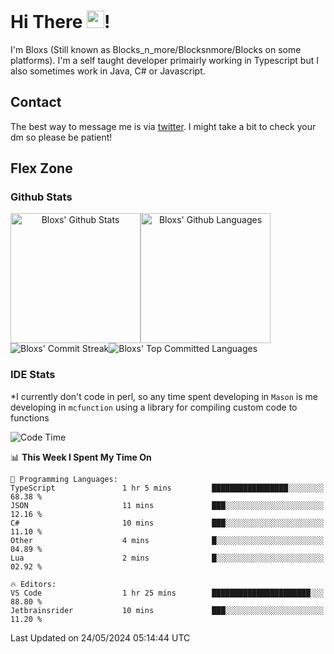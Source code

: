 # Hi There <img src="https://media.giphy.com/media/hvRJCLFzcasrR4ia7z/giphy.gif" width="28">!
I'm Bloxs (Still known as Blocks_n_more/Blocksnmore/Blocks on some platforms). I'm a self taught developer primairly working in Typescript but I also sometimes work in Java, C# or Javascript. 

## Contact
The best way to message me is via [twitter](https://twitter.com/blocksnmore). I might take a bit to check your dm so please be patient!

## Flex Zone
### Github Stats
<div style="display: flex;" align="center">
  <img src="https://readme-stats-gules.vercel.app/api?username=Blocksnmore&bg_color=23272A&show_icons=true&count_private=true&title_color=fff&text_color=fff&icon_color=3d34eb&hide_border=true&border_radius=10" alt="Bloxs' Github Stats" style="height: 13rem" />
 <img src="https://readme-stats-gules.vercel.app/api/top-langs/?username=Blocksnmore&layout=donut&count_private=true&hide_border=true&bg_color=23272A&title_color=fff&text_color=fff&icon_color=3d34eb&border_radius=10" alt="Bloxs' Github Languages" style="height: 13rem;" />
</div>
<div style="display: flex;" align="center">
  <img src="https://streak-stats.demolab.com?user=Blocksnmore&theme=github-dark-blue&hide_border=true" alt="Bloxs' Commit Streak">
  <img src="http://github-profile-summary-cards.vercel.app/api/cards/most-commit-language?username=Blocksnmore&theme=github_dark" alt="Bloxs' Top Committed Languages">
</div>

### IDE Stats
*I currently don't code in perl, so any time spent developing in `Mason` is me developing in `mcfunction` using a library for compiling custom code to functions
<!--START_SECTION:waka-->
![Code Time](http://img.shields.io/badge/Code%20Time-827%20hrs%205%20mins-blue)

📊 **This Week I Spent My Time On** 

```text
💬 Programming Languages: 
TypeScript               1 hr 5 mins         █████████████████░░░░░░░░   68.38 % 
JSON                     11 mins             ███░░░░░░░░░░░░░░░░░░░░░░   12.16 % 
C#                       10 mins             ███░░░░░░░░░░░░░░░░░░░░░░   11.10 % 
Other                    4 mins              █░░░░░░░░░░░░░░░░░░░░░░░░   04.89 % 
Lua                      2 mins              █░░░░░░░░░░░░░░░░░░░░░░░░   02.92 % 

🔥 Editors: 
VS Code                  1 hr 25 mins        ██████████████████████░░░   88.80 % 
Jetbrainsrider           10 mins             ███░░░░░░░░░░░░░░░░░░░░░░   11.20 % 
```


 Last Updated on 24/05/2024 05:14:44 UTC
<!--END_SECTION:waka-->
